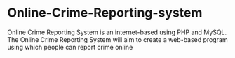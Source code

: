 # Online-Crime-Reporting-system
Online Crime Reporting System is an internet-based using PHP and MySQL. The Online Crime Reporting System will aim to create a web-based program using which people can report crime online
